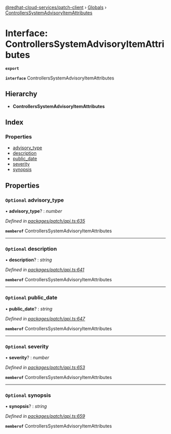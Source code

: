 [@redhat-cloud-services/patch-client](../README.md) › [Globals](../globals.md) › [ControllersSystemAdvisoryItemAttributes](controllerssystemadvisoryitemattributes.md)

# Interface: ControllersSystemAdvisoryItemAttributes

**`export`** 

**`interface`** ControllersSystemAdvisoryItemAttributes

## Hierarchy

* **ControllersSystemAdvisoryItemAttributes**

## Index

### Properties

* [advisory_type](controllerssystemadvisoryitemattributes.md#optional-advisory_type)
* [description](controllerssystemadvisoryitemattributes.md#optional-description)
* [public_date](controllerssystemadvisoryitemattributes.md#optional-public_date)
* [severity](controllerssystemadvisoryitemattributes.md#optional-severity)
* [synopsis](controllerssystemadvisoryitemattributes.md#optional-synopsis)

## Properties

### `Optional` advisory_type

• **advisory_type**? : *number*

*Defined in [packages/patch/api.ts:635](https://github.com/RedHatInsights/javascript-clients/blob/efdc955/packages/patch/api.ts#L635)*

**`memberof`** ControllersSystemAdvisoryItemAttributes

___

### `Optional` description

• **description**? : *string*

*Defined in [packages/patch/api.ts:641](https://github.com/RedHatInsights/javascript-clients/blob/efdc955/packages/patch/api.ts#L641)*

**`memberof`** ControllersSystemAdvisoryItemAttributes

___

### `Optional` public_date

• **public_date**? : *string*

*Defined in [packages/patch/api.ts:647](https://github.com/RedHatInsights/javascript-clients/blob/efdc955/packages/patch/api.ts#L647)*

**`memberof`** ControllersSystemAdvisoryItemAttributes

___

### `Optional` severity

• **severity**? : *number*

*Defined in [packages/patch/api.ts:653](https://github.com/RedHatInsights/javascript-clients/blob/efdc955/packages/patch/api.ts#L653)*

**`memberof`** ControllersSystemAdvisoryItemAttributes

___

### `Optional` synopsis

• **synopsis**? : *string*

*Defined in [packages/patch/api.ts:659](https://github.com/RedHatInsights/javascript-clients/blob/efdc955/packages/patch/api.ts#L659)*

**`memberof`** ControllersSystemAdvisoryItemAttributes
